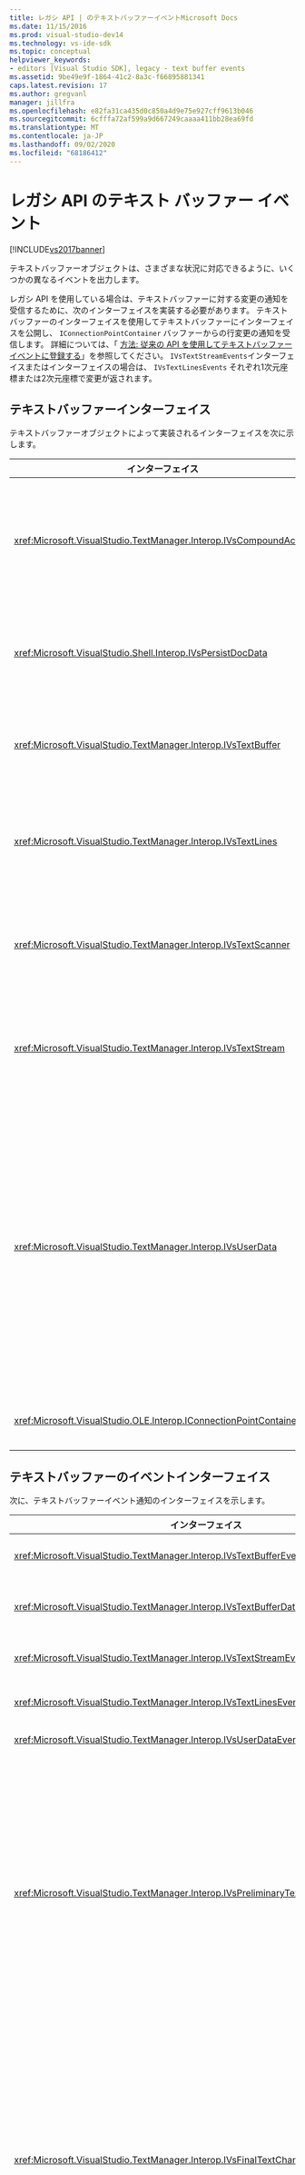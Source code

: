 ```yaml
---
title: レガシ API | のテキストバッファーイベントMicrosoft Docs
ms.date: 11/15/2016
ms.prod: visual-studio-dev14
ms.technology: vs-ide-sdk
ms.topic: conceptual
helpviewer_keywords:
- editors [Visual Studio SDK], legacy - text buffer events
ms.assetid: 9be49e9f-1864-41c2-8a3c-f66895881341
caps.latest.revision: 17
ms.author: gregvanl
manager: jillfra
ms.openlocfilehash: e82fa31ca435d0c850a4d9e75e927cff9613b046
ms.sourcegitcommit: 6cfffa72af599a9d667249caaaa411bb28ea69fd
ms.translationtype: MT
ms.contentlocale: ja-JP
ms.lasthandoff: 09/02/2020
ms.locfileid: "68186412"
---
```

# <a name="text-buffer-events-in-the-legacy-api"></a>レガシ API のテキスト バッファー イベント
[!INCLUDE[vs2017banner](../includes/vs2017banner.md)]

テキストバッファーオブジェクトは、さまざまな状況に対応できるように、いくつかの異なるイベントを出力します。  
  
 レガシ API を使用している場合は、テキストバッファーに対する変更の通知を受信するために、次のインターフェイスを実装する必要があります。 テキストバッファーのインターフェイスを使用してテキストバッファーにインターフェイスを公開し、 `IConnectionPointContainer` バッファーからの行変更の通知を受信します。 詳細については、「 [方法: 従来の API を使用してテキストバッファーイベントに登録する](../extensibility/how-to-register-for-text-buffer-events-with-the-legacy-api.md)」を参照してください。 `IVsTextStreamEvents`インターフェイスまたはインターフェイスの場合は、 `IVsTextLinesEvents` それぞれ1次元座標または2次元座標で変更が返されます。  
  
## <a name="text-buffer-interfaces"></a>テキストバッファーインターフェイス  
 テキストバッファーオブジェクトによって実装されるインターフェイスを次に示します。  
  
|インターフェイス|説明|  
|---------------|-----------------|  
|<xref:Microsoft.VisualStudio.TextManager.Interop.IVsCompoundAction>|複合アクション (つまり、1つの元に戻す/やり直し単位でグループ化されたアクション) の作成を有効にします。|  
|<xref:Microsoft.VisualStudio.Shell.Interop.IVsPersistDocData>|テキストバッファーによって管理されるドキュメントデータの永続化を有効にします。|  
|<xref:Microsoft.VisualStudio.TextManager.Interop.IVsTextBuffer>|基本的なサービスを提供します。多くのクライアントで使用されます。|  
|<xref:Microsoft.VisualStudio.TextManager.Interop.IVsTextLines>|2次元座標を使用して読み取りおよび書き込みの機能を提供します。 `IVsTextBuffer` から継承されます。|  
|<xref:Microsoft.VisualStudio.TextManager.Interop.IVsTextScanner>|バッファー内のテキストへの高速でストリーム指向のシーケンシャルアクセスを提供します。|  
|<xref:Microsoft.VisualStudio.TextManager.Interop.IVsTextStream>|1次元座標を使用して読み取りおよび書き込みの機能を提供します。 `IVsTextBuffer` から継承されます。|  
|<xref:Microsoft.VisualStudio.TextManager.Interop.IVsUserData>|プロパティのジェネリックコレクションへのアクセスを提供します。 最も重要なプロパティは、バッファーの名前 (モニカー) です。 このインターフェイスを使用して独自のランダムデータをバッファーに格納するには、GUID を作成し、それをキーとして使用します。|  
|<xref:Microsoft.VisualStudio.OLE.Interop.IConnectionPointContainer>|イベントの接続ポイントをサポートします。|  
  
## <a name="text-buffer-event-interfaces"></a>テキストバッファーのイベントインターフェイス  
 次に、テキストバッファーイベント通知のインターフェイスを示します。  
  
|インターフェイス|説明|  
|---------------|-----------------|  
|<xref:Microsoft.VisualStudio.TextManager.Interop.IVsTextBufferEvents>|新しい言語サービスがテキストバッファーに関連付けられている場合に、クライアントに通知します。|  
|<xref:Microsoft.VisualStudio.TextManager.Interop.IVsTextBufferDataEvents>|テキストバッファーが初期化されたときと、テキストバッファー内のデータに変更が加えられたときに、クライアントに通知します。|  
|<xref:Microsoft.VisualStudio.TextManager.Interop.IVsTextStreamEvents>|基になるテキストバッファーに対する変更をクライアントに1次元座標で通知します。|  
|<xref:Microsoft.VisualStudio.TextManager.Interop.IVsTextLinesEvents>|基になるテキストバッファーに対する変更をクライアントに2次元座標で通知します。|  
|<xref:Microsoft.VisualStudio.TextManager.Interop.IVsUserDataEvents>|ユーザーデータへの変更をクライアントに通知します。|  
|<xref:Microsoft.VisualStudio.TextManager.Interop.IVsPreliminaryTextChangeCommitEvents>|最後のコミットジェスチャをクライアントに通知し、イベントをトリガーし、変更されたテキストの範囲を提供します。 この `IVsPreliminaryTextChangeCommitEvents` インターフェイスは、Undo または Redo コマンドへの応答としては起動されません。 イベントは、元に戻すマネージャーがあるバッファーに対してのみ発生します。 `IVsPreliminaryTextChangeCommitEvents` は、他のイベントが発生する前に発生します。これは、他のイベントによって、変更がコミットされる前に、他のイベントによってテキストが変更されないようにするためです。 VSPackage はインターフェイスまたはインターフェイスのいずれかを監視する必要があり `IVsPreliminaryTextChangeCommitEvents` `IVsFinalTextChangeCommitEvents` ますが、両方を監視することはできません。|  
|<xref:Microsoft.VisualStudio.TextManager.Interop.IVsFinalTextChangeCommitEvents>|最後のコミットジェスチャをクライアントに通知し、イベントをトリガーし、変更されたテキストの範囲を提供します。 この `IVsFinalTextChangeCommitEvents` インターフェイスは、Undo または Redo コマンドへの応答としては起動されません。 イベントは、元に戻すマネージャーがあるバッファーに対してのみ発生します。 `IVsFinalTextChangeCommitEvents` は、言語サービスや、編集を完全に制御できるその他のオブジェクトによってのみ使用されることを意図しています。 VSPackage はインターフェイスまたはインターフェイスのいずれかを監視する必要があり `IVsPreliminaryTextChangeCommitEvents` `IVsFinalTextChangeCommitEvents` ますが、両方を監視することはできません。|  
  
## <a name="see-also"></a>参照  
 [レガシ API を使用したテキストバッファーへのアクセス](../extensibility/accessing-the-text-buffer-by-using-the-legacy-api.md)   
 [方法: レガシ API でテキスト バッファー イベントを登録する](../extensibility/how-to-register-for-text-buffer-events-with-the-legacy-api.md)
